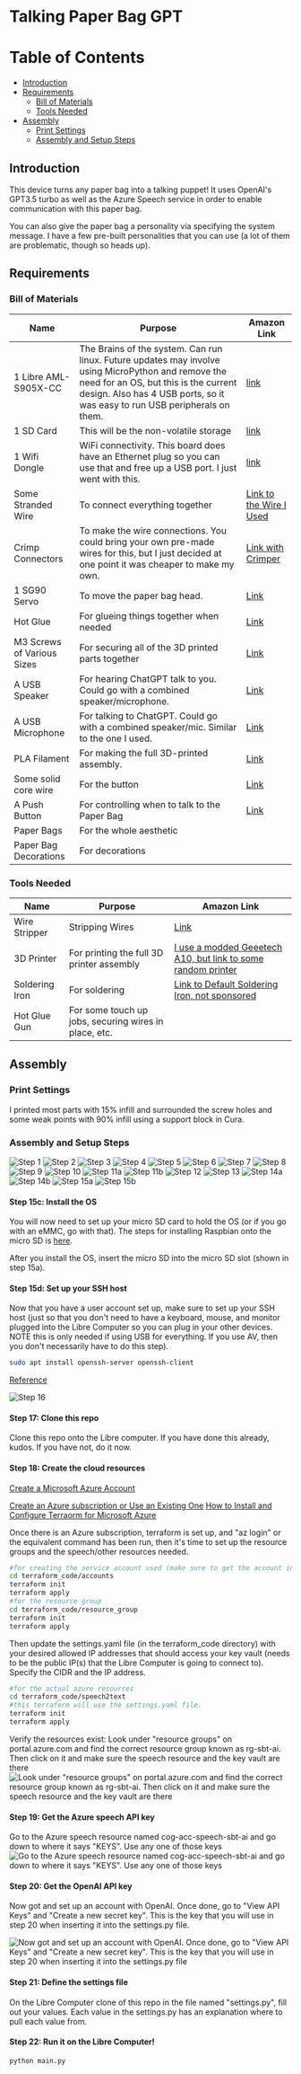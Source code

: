 # Talking Paper Bag GPT
# Table of Contents
- [Introduction](#introduction)
- [Requirements](#requirements)
   - [Bill of Materials](#bill-of-materials)
   - [Tools Needed](#tools-needed)
- [Assembly](#assembly)
   - [Print Settings](#print-settings)
   - [Assembly and Setup Steps](#assembly-and-setup-steps)

## Introduction

This device turns any paper bag into a talking puppet! It uses OpenAI's GPT3.5 turbo as well as the Azure Speech service in order to enable communication with this paper bag.

You can also give the paper bag a personality via specifying the system message. I have a few pre-built personalities that you can use (a lot of them are problematic, though so heads up).

## Requirements

### Bill of Materials

|  Name                  | Purpose           | Amazon Link    |
|------------------------|-------------------|----------------|
| 1 Libre AML-S905X-CC   | The Brains of the system. Can run linux. Future updates may involve using MicroPython and remove the need for an OS, but this is the current design. Also has 4 USB ports, so it was easy to run USB peripherals on them. | [link](https://www.amazon.com/gp/product/B074P6BNGZ/ref=ppx_yo_dt_b_search_asin_title?ie=UTF8&th=1) |
| 1 SD Card              | This will be the non-volatile storage | [link](https://www.amazon.com/SanDisk-Extreme-microSDXC-Memory-Adapter/dp/B09X7BK27V/ref=sr_1_6?keywords=sd+card) |
| 1 Wifi Dongle          | WiFi connectivity. This board does have an Ethernet plug so you can use that and free up a USB port. I just went with this. | [link](https://www.amazon.com/gp/product/B0BNFKJPXS/ref=ppx_yo_dt_b_search_asin_title?ie=UTF8&psc=1) |
| Some Stranded Wire     | To connect everything together | [Link to the Wire I Used](https://www.amazon.com/gp/product/B077HQ779B/ref=ppx_yo_dt_b_search_asin_title?ie=UTF8&psc=1) |
| Crimp Connectors       | To make the wire connections. You could bring your own pre-made wires for this, but I just decided at one point it was cheaper to make my own. | [Link with Crimper](https://www.amazon.com/gp/product/B07VQ6YNSC/ref=ppx_yo_dt_b_search_asin_title?ie=UTF8&psc=1) |
| 1 SG90 Servo           | To move the paper bag head. | [Link](https://www.amazon.com/gp/product/B07Q6JGWNV/ref=ppx_yo_dt_b_search_asin_title?ie=UTF8&psc=1) |
| Hot Glue               | For glueing things together when needed | [Link](https://www.amazon.com/AdTech-Glue-Sticks-Full-Clear/dp/B000PCY91O/ref=sr_1_4?keywords=glue+gun+sticks) |
| M3 Screws of Various Sizes | For securing all of the 3D printed parts together | [Link](https://www.amazon.com/gp/product/B08H24W42K/ref=ppx_yo_dt_b_search_asin_title?ie=UTF8&psc=1) |
| A USB Speaker          | For hearing ChatGPT talk to you. Could go with a combined speaker/microphone.  | [Link](https://www.amazon.com/gp/product/B08QRYTPGH/ref=ppx_yo_dt_b_search_asin_title?ie=UTF8&psc=1) |
| A USB Microphone       | For talking to ChatGPT. Could go with a combined speaker/mic. Similar to the one I used. | [Link](https://www.amazon.com/Cyber-Acoustics-Premium-Condenser-Microphone/dp/B0857HD2PT/ref=sr_1_31?keywords=usb+microphone+insignia) |
| PLA Filament           | For making the full 3D-printed assembly. | [Link](https://www.amazon.com/gp/product/B08QN5FQX7/ref=ppx_yo_dt_b_search_asin_title?ie=UTF8&psc=1) |
| Some solid core wire   | For the button | [Link](https://www.amazon.com/gp/product/B081GMJVPB/ref=ppx_yo_dt_b_search_asin_title?ie=UTF8&psc=1) |
| A Push Button          | For controlling when to talk to the Paper Bag | [Link](https://www.amazon.com/gp/product/B09R47N37H/ref=ppx_yo_dt_b_search_asin_title?ie=UTF8&psc=1) |
| Paper Bags | For the whole aesthetic |  | 
| Paper Bag Decorations | For decorations |  |

### Tools Needed

|  Name                  | Purpose           | Amazon Link    |
|------------------------|-------------------|----------------|
| Wire Stripper          | Stripping Wires   | [Link](https://www.amazon.com/gp/product/B09539R6TD/ref=ppx_yo_dt_b_search_asin_title?ie=UTF8&psc=1) |
| 3D Printer             | For printing the full 3D printer assembly | [I use a modded Geeetech A10, but link to some random printer](https://www.amazon.com/Comgrow-Creality-Ender-Aluminum-220x220x250mm/dp/B07BR3F9N6/ref=sr_1_11?keywords=geeetech+a10&ufe=app_do%3Aamzn1.fos.18ed3cb5-28d5-4975-8bc7-93deae8f9840) | 
| Soldering Iron         | For soldering | [Link to Default Soldering Iron, not sponsored](https://www.amazon.com/Soldering-Digital-Welding-Portable-Electric/dp/B08R3515SF/ref=sr_1_5?keywords=soldering+iron) |
| Hot Glue Gun           | For some touch up jobs, securing wires in place, etc. | |

## Assembly

### Print Settings

I printed most parts with 15% infill and surrounded the screw holes and some weak points with 90% infill using a support block in Cura.

### Assembly and Setup Steps

![Step 1](FreeCAD_Files/steps_renders/full_paper_bag_gpt_blender_assembly_0000.png)
![Step 2](FreeCAD_Files/steps_renders/full_paper_bag_gpt_blender_assembly_0001.png)
![Step 3](FreeCAD_Files/steps_renders/full_paper_bag_gpt_blender_assembly_0002.png)
![Step 4](FreeCAD_Files/steps_renders/full_paper_bag_gpt_blender_assembly_0003.png)
![Step 5](FreeCAD_Files/steps_renders/full_paper_bag_gpt_blender_assembly_0004.png)
![Step 6](FreeCAD_Files/steps_renders/full_paper_bag_gpt_blender_assembly_0005.png)
![Step 7](FreeCAD_Files/steps_renders/full_paper_bag_gpt_blender_assembly_0006.png)
![Step 8](FreeCAD_Files/steps_renders/full_paper_bag_gpt_blender_assembly_0007.png)
![Step 9](FreeCAD_Files/steps_renders/full_paper_bag_gpt_blender_assembly_0008.png)
![Step 10](FreeCAD_Files/steps_renders/full_paper_bag_gpt_blender_assembly_steps_10_onward_0009.png)
![Step 11a](FreeCAD_Files/steps_renders/full_paper_bag_gpt_blender_assembly_steps_10_onward_0010.png)
![Step 11b](FreeCAD_Files/steps_renders/full_paper_bag_gpt_blender_assembly_steps_10_onward_0011.png)
![Step 12](FreeCAD_Files/steps_renders/full_paper_bag_gpt_blender_assembly_steps_10_onward_0012.png)
![Step 13](FreeCAD_Files/steps_renders/full_paper_bag_gpt_blender_assembly_steps_10_onward_0013.png)
![Step 14a](FreeCAD_Files/steps_renders/full_paper_bag_gpt_blender_assembly_steps_10_onward_0014.png)
![Step 14b](FreeCAD_Files/steps_renders/svg_steps_14b.png)
![Step 15a](FreeCAD_Files/steps_renders/full_paper_bag_gpt_blender_assembly_steps_10_onward_0015.png)
![Step 15b](FreeCAD_Files/steps_renders/svg_steps_15b.png)
#### Step 15c: Install the OS

You will now need to set up your micro SD card to hold the OS (or if you go with an eMMC, go with that). The steps for installing Raspbian onto the micro SD is [here](https://hub.libre.computer/t/raspbian-11-bullseye-for-libre-computer-boards/82).

After you install the OS, insert the micro SD into the micro SD slot (shown in step 15a). 

#### Step 15d: Set up your SSH host 

Now that you have a user account set up, make sure to set up your SSH host (just so that you don't need to have a keyboard, mouse, and monitor plugged into the Libre Computer so you can plug in your other devices. NOTE this is only needed if using USB for everything. If you use AV, then you don't necessarily have to do this step).

```bash
sudo apt install openssh-server openssh-client
```
[Reference](https://www.tecmint.com/install-openssh-server-in-linux/)

![Step 16](FreeCAD_Files/steps_renders/svg_steps_16.png)

#### Step 17: Clone this repo

Clone this repo onto the Libre computer. If you have done this already, kudos. If you have not, do it now.

#### Step 18: Create the cloud resources

[Create a Microsoft Azure Account](https://azure.microsoft.com/en-us/free/)

[Create an Azure subscription or Use an Existing One](https://learn.microsoft.com/en-us/azure/cost-management-billing/manage/create-subscription)
[How to Install and Configure Terraorm for Microsoft Azure](https://learn.microsoft.com/en-us/azure/developer/terraform/quickstart-configure)

Once there is an Azure subscription, terraform is set up, and "az login" or the equivalent command has been run, then it's time to set up the resource groups and the speech/other resources needed.
```bash
#for creating the service account used (make sure to get the account information from this)
cd terraform_code/accounts
terraform init
terraform apply
#for the resource group
cd terraform_code/resource_group
terraform init
terraform apply
```
Then update the settings.yaml file (in the terraform_code directory) with your desired allowed IP addresses that should access your key vault (needs to be the public IP(s) that the Libre Computer is going to connect to). Specify the CIDR and the IP address.

```bash
#for the actual azure resources
cd terraform_code/speech2text
#this terraform will use the settings.yaml file.
terraform init
terraform apply
```

Verify the resources exist:
Look under "resource groups" on portal.azure.com and find the correct resource group known as rg-sbt-ai. Then click on it and make sure the speech resource and the key vault are there
![Look under "resource groups" on portal.azure.com and find the correct resource group known as rg-sbt-ai. Then click on it and make sure the speech resource and the key vault are there](FreeCAD_Files/steps_renders/azure_rg_shot.png)

#### Step 19: Get the Azure speech API key

Go to the Azure speech resource named cog-acc-speech-sbt-ai and go down to where it says "KEYS". Use any one of those keys
![Go to the Azure speech resource named cog-acc-speech-sbt-ai and go down to where it says "KEYS". Use any one of those keys](FreeCAD_Files/steps_renders/azure_speech_sdk_keys.png)

#### Step 20: Get the OpenAI API key

Now got and set up an account with OpenAI. Once done, go to "View API Keys" and "Create a new secret key". This is the key that you will use in step 20 when inserting it into the settings.py file.

![Now got and set up an account with OpenAI. Once done, go to "View API Keys" and "Create a new secret key". This is the key that you will use in step 20 when inserting it into the settings.py file](FreeCAD_Files/steps_renders/openai_key.png)

#### Step 21: Define the settings file

On the Libre Computer clone of this repo in the file named "settings.py", fill out your values. Each value in the settings.py has an explanation where to pull each value from.

#### Step 22: Run it on the Libre Computer!

```bash
python main.py
```
